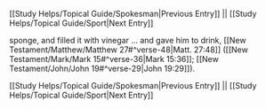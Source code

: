 [[Study Helps/Topical Guide/Spokesman|Previous Entry]]  ||  [[Study Helps/Topical Guide/Sport|Next Entry]]

 sponge, and filled it with vinegar ... and gave him to drink, [[New Testament/Matthew/Matthew 27#^verse-48|Matt. 27:48]] ([[New Testament/Mark/Mark 15#^verse-36|Mark 15:36]]; [[New Testament/John/John 19#^verse-29|John 19:29]]).

[[Study Helps/Topical Guide/Spokesman|Previous Entry]]  ||  [[Study Helps/Topical Guide/Sport|Next Entry]]